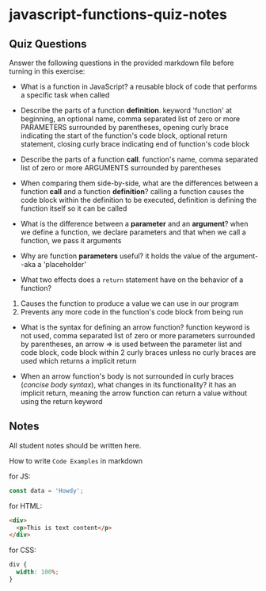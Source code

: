 # javascript-functions-quiz-notes

## Quiz Questions

Answer the following questions in the provided markdown file before turning in this exercise:

- What is a function in JavaScript?
  a reusable block of code that performs a specific task when called

- Describe the parts of a function **definition**.
  keyword 'function' at beginning, an optional name, comma separated list of zero or more PARAMETERS surrounded by parentheses, opening curly brace indicating the start of the function's code block, optional return statement, closing curly brace indicating end of function's code block

- Describe the parts of a function **call**.
  function's name, comma separated list of zero or more ARGUMENTS surrounded by parentheses

- When comparing them side-by-side, what are the differences between a function **call** and a function **definition**?
  calling a function causes the code block within the definition to be executed, definition is defining the function itself so it can be called

- What is the difference between a **parameter** and an **argument**?
  when we define a function, we declare parameters and that when we call a function, we pass it arguments

- Why are function **parameters** useful?
  it holds the value of the argument--aka a 'placeholder'

- What two effects does a `return` statement have on the behavior of a function?

1. Causes the function to produce a value we can use in our program
2. Prevents any more code in the function's code block from being run

- What is the syntax for defining an arrow function?
  function keyword is not used, comma separated list of zero or more parameters surrounded by parentheses, an arrow => is used between the parameter list and code block, code block within 2 curly braces
  unless no curly braces are used which returns a implicit return

- When an arrow function's body is not surrounded in curly braces (_concise body syntax_), what changes in its functionality?
  it has an implicit return, meaning the arrow function can return a value without using the return keyword

## Notes

All student notes should be written here.

How to write `Code Examples` in markdown

for JS:

```javascript
const data = 'Howdy';
```

for HTML:

```html
<div>
  <p>This is text content</p>
</div>
```

for CSS:

```css
div {
  width: 100%;
}
```
